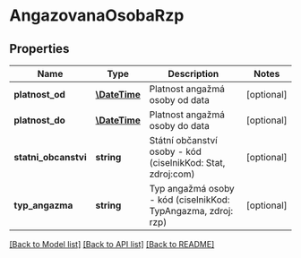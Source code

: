 # AngazovanaOsobaRzp

## Properties
Name | Type | Description | Notes
------------ | ------------- | ------------- | -------------
**platnost_od** | [**\DateTime**](\DateTime.md) | Platnost angažmá osoby od data | [optional] 
**platnost_do** | [**\DateTime**](\DateTime.md) | Platnost angažmá osoby do data | [optional] 
**statni_obcanstvi** | **string** | Státní občanství osoby - kód (ciselnikKod: Stat, zdroj:com) | [optional] 
**typ_angazma** | **string** | Typ angažmá osoby  - kód (ciselnikKod: TypAngazma, zdroj: rzp) | [optional] 

[[Back to Model list]](../../README.md#documentation-for-models) [[Back to API list]](../../README.md#documentation-for-api-endpoints) [[Back to README]](../../README.md)

